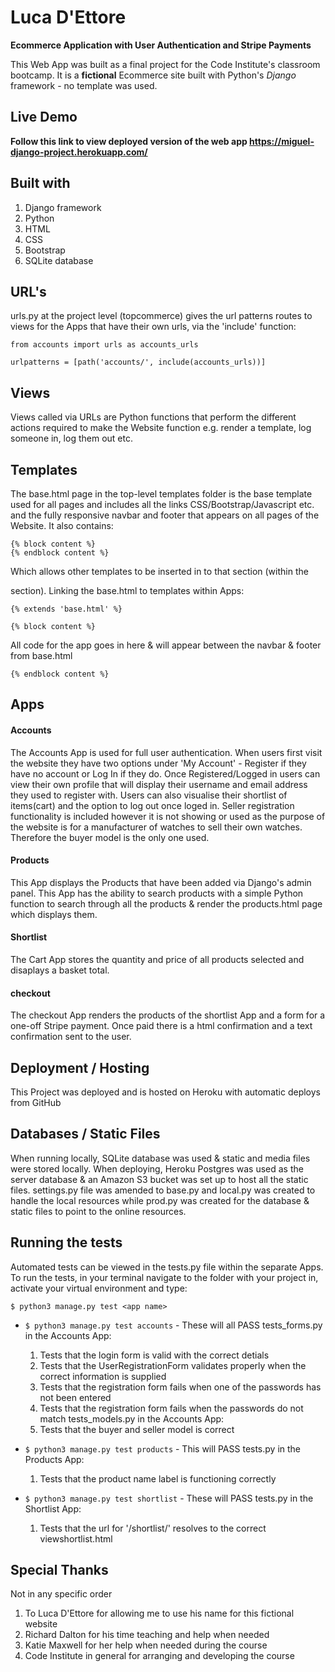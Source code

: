 # Luca D'Ettore
**Ecommerce Application with User Authentication and Stripe Payments**

This Web App was built as a final project for the Code Institute's classroom bootcamp. It is a **fictional** Ecommerce site built with Python's *Django* framework - no template was used.

## Live Demo

**Follow this link to view deployed version of the web app https://miguel-django-project.herokuapp.com/**

## Built with 
1. Django framework
2. Python
2. HTML
3. CSS
4. Bootstrap
5. SQLite database

## URL's

urls.py at the project level (topcommerce) gives the url patterns routes to views for the Apps that have their own urls, via the 'include' function:

 `from accounts import urls as accounts_urls`

 `urlpatterns = [path('accounts/', include(accounts_urls))]`

## Views

Views called via URLs are Python functions that perform the different actions required to make the Website function e.g. render a template, log someone in, log them out etc.

## Templates

The base.html page in the top-level templates folder is the base template used for all pages and includes all the links CSS/Bootstrap/Javascript etc. and the fully responsive navbar and footer that appears on all pages of the Website. 
It also contains:
```
{% block content %}
{% endblock content %}
```
Which allows other templates to be inserted in to that section (within the <main> section). Linking the base.html to templates within Apps:
```
{% extends 'base.html' %}

{% block content %}

```
All code for the app goes in here & will appear between the navbar & footer from base.html
```
{% endblock content %}
```

## Apps

#### Accounts

The Accounts App is used for full user authentication. When users first visit the website they have two options under 'My Account' - Register if they have no account or Log In if they do. Once Registered/Logged in users can view their own profile that will display their username and email address they used to register with. Users can also visualise their shortlist of items(cart) and the option to log out once loged in. Seller registration functionality is included however it is not showing or used as the purpose of the website is for a manufacturer of watches to sell their own watches. Therefore the buyer model is the only one used. 

#### Products

This App displays the Products that have been added via Django's admin panel. This App has the ability to search products with a simple Python function to search through all the products & render the products.html page which displays them.

#### Shortlist

The Cart App stores the quantity and price of all products selected and disaplays a basket total. 

#### checkout

The checkout App renders the products of the shortlist App and a form for a one-off Stripe payment. Once paid there is a html confirmation and a text confirmation sent to the user.

## Deployment / Hosting

This Project was deployed and is hosted on Heroku with automatic deploys from GitHub

## Databases / Static Files

When running locally, SQLite database was used & static and media files were stored locally.
When deploying, Heroku Postgres was used as the server database & an Amazon S3 bucket was set up to host all the static files. settings.py file was amended to base.py and local.py was created to handle the local resources while prod.py was created for the database & static files to point to the online resources.

## Running the tests

Automated tests can be viewed in the tests.py file within the separate Apps. 
To run the tests, in your terminal navigate to the folder with your project in, activate your virtual environment and type:

`$ python3 manage.py test <app name>`

* `$ python3 manage.py test accounts` - These will all PASS
    tests_forms.py in the Accounts App:
    1. Tests that the login form is valid with the correct detials
    2. Tests that the UserRegistrationForm validates properly when the correct information is supplied
    3. Tests that the registration form fails when one of the passwords has not been entered
    4. Tests that the registration form fails when the passwords do not match
    tests_models.py in the Accounts App:
    1. Tests that the buyer and seller model is correct

* `$ python3 manage.py test products` - This will PASS
    tests.py in the Products App:
    1. Tests that the product name label is functioning correctly

* `$ python3 manage.py test shortlist` - These will PASS
    tests.py in the Shortlist App:
    1. Tests that the url for '/shortlist/' resolves to the correct viewshortlist.html

## Special Thanks

Not in any specific order

1. To Luca D'Ettore for allowing me to use his name for this fictional website
2. Richard Dalton for his time teaching and help when needed
3. Katie Maxwell for her help when needed during the course
4. Code Institute in general for arranging and developing the course




